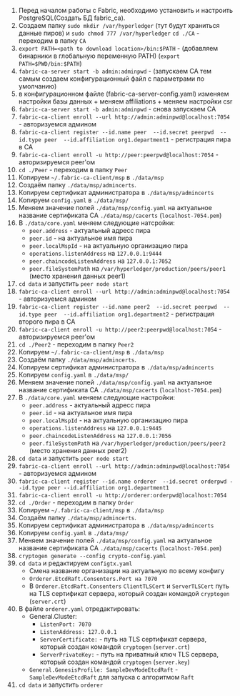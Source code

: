 1. Перед началом работы с Fabric, необходимо установить и настроить PostgreSQL(Создать БД fabric_ca). 
2. Создаем папку `sudo mkdir /var/hyperledger` (тут будут храниться данные пиров) и `sudo chmod 777 /var/hyperledger`
	`cd ./CA` - переходим в папку `CA`
3. `export PATH=<path to download location>/bin:$PATH`    - (добавляем бинарники в глобальную переменную PATH) (`export PATH=$PWD/bin:$PATH`)
4. `fabric-ca-server start -b admin:adminpwd`      -   (запускаем CA тем самым создаем конфигурационный файл с параметрами по умолчанию)
5. в конфигурационном файле (fabric-ca-server-config.yaml) изменяем настройки базы данных + меняем affiliations + меняем настройки csr
6. `fabric-ca-server start -b admin:adminpwd`     - снова запускаем CA
7. `fabric-ca-client enroll --url http://admin:adminpwd@localhost:7054`  - авторизуемся админом
8. `fabric-ca-client register --id.name peer  --id.secret peerpwd  --id.type peer  --id.affiliation org1.department1`   - регистрация пира в СА
9. `fabric-ca-client enroll -u http://peer:peerpwd@localhost:7054` - авторизируемся peer'ом
10. `cd ./Peer` - переходим в папку `Peer`
11. Копируем `~/.fabric-ca-client/msp` в `./data/msp` 
12. Создаём папку `./data/msp/admincerts`.
13. Копируем сертификат администратора в `./data/msp/admincerts`
14. Копируем `config.yaml` в `./data/msp/`
15. Меняем значение полей `./data/msp/config.yaml` на актуальное название сертификата CA `./data/msp/cacerts` (`localhost-7054.pem`) 
16. В `./data/core.yaml` меняем следующие натсройки:
    - `peer.address` - актуальный адресс пира
    - `peer.id` - на актуальное имя пира
    - `peer.localMspId` - на актуальную организацию пира
    - `operations.listenAddress` на `127.0.0.1:9444`
    - `peer.chaincodeListenAddress` на `127.0.0.1:7052`
    - `peer.fileSystemPath` на `/var/hyperledger/production/peers/peer1` (место хранения данных peer1) 
17. `cd data`  и запустить `peer node start`
18. `fabric-ca-client enroll --url http://admin:adminpwd@localhost:7054`  - авторизуемся админом
19. `fabric-ca-client register --id.name peer2  --id.secret peerpwd  --id.type peer  --id.affiliation org1.department2`   - регистрация второго пира в СА
20. `fabric-ca-client enroll -u http://peer2:peerpwd@localhost:7054` - авторизируемся peer'ом
21. `cd ./Peer2` - переходим в папку `Peer2`
22. Копируем `~/.fabric-ca-client/msp` в `./data/msp` 
23. Создаём папку `./data/msp/admincerts`.
24. Копируем сертификат администратора в `./data/msp/admincerts`
25. Копируем `config.yaml` в `./data/msp/`
26. Меняем значение полей `./data/msp/config.yaml` на актуальное название сертификата CA `./data/msp/cacerts` (`localhost-7054.pem`) 
27. В `./data/core.yaml` меняем следующие настройки:
    - `peer.address` - актуальный адресс пира
    - `peer.id` - на актуальное имя пира
    - `peer.localMspId` - на актуальную организацию пира
    - `operations.listenAddress` на `127.0.0.1:9445`
    - `peer.chaincodeListenAddress` на `127.0.0.1:7056`
    - `peer.fileSystemPath` на `/var/hyperledger/production/peers/peer2` (место хранения данных peer2) 
28. `cd data`  и запустить `peer node start`
29. `fabric-ca-client enroll --url http://admin:adminpwd@localhost:7054`  - авторизуемся админом
30. `fabric-ca-client register --id.name orderer  --id.secret orderpwd --id.type peer --id.affiliation org1.department1`
31. `fabric-ca-client enroll -u http://orderer:orderpwd@localhost:7054`
32. `cd ./Order` - переходим в папку `Order`
33. Копируем `~/.fabric-ca-client/msp` в `./data/msp` 
34. Создаём папку `./data/msp/admincerts`.
35. Копируем сертификат администратора в `./data/msp/admincerts`
36. Копируем `config.yaml` в `./data/msp/`
37. Меняем значение полей `./data/msp/config.yaml` на актуальное название сертификата CA `./data/msp/cacerts` (`localhost-7054.pem`) 
38. `cryptogen generate --config crypto-config.yaml`
39. `cd data` и редактируем `configtx.yaml`
    - Смена название организации на актуальную по всему конфигу
    - `Orderer.EtcdRaft.Consenters.Port на 7070`
    - В `Orderer.EtcdRaft.Consenters` `ClientTLSCert` и `ServerTLSCert` путь на TLS сертификат сервера, который создан командой `cryptogen` (`server.crt`)
40. В файле `orderer.yaml` отредактировать:
    - General.Cluster:
        * `ListenPort: 7070`
        * `ListenAddress: 127.0.0.1`
        * `ServerCertificate:` - путь на TLS сертификат сервера, который создан командой `cryptogen` (`server.crt`)
        * `ServerPrivateKey:` - путь на приватный ключ TLS сервера, который создан командой `cryptogen` (`server.key`)
    - `General.GenesisProfile: SampleDevModeEtcdRaft` -  `SampleDevModeEtcdRaft` для запуска c алгоритмом `Raft`
41. `cd data`  и запустить `orderer`

